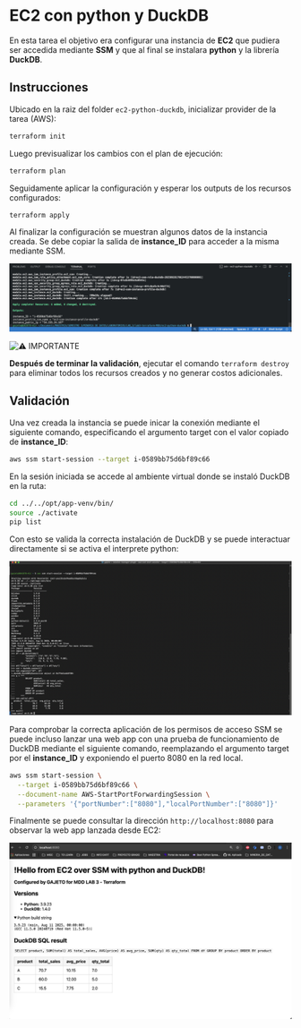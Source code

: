 # EC2 con python y DuckDB

En esta tarea el objetivo era configurar una instancia de **EC2** que pudiera ser accedida mediante **SSM** y que al final se instalara **python** y la librería **DuckDB**.

## Instrucciones
Ubicado en la raiz del folder `ec2-python-duckdb`, inicializar provider de la tarea (AWS):   
```bash
terraform init
```
Luego previsualizar los cambios con el plan de ejecución:
```bash
terraform plan
```
Seguidamente aplicar la configuración y esperar los outputs de los recursos configurados:
```bash
terraform apply
```

Al finalizar la configuración se muestran algunos datos de la instancia creada. Se debe copiar la salida de **instance_ID** para acceder a la misma mediante SSM.

![Apply out](./results/apply-out.png)

![⚠️ IMPORTANTE](https://img.shields.io/badge/%E2%9A%A0%EF%B8%8F-WARNING-red?style=for-the-badge) 

**Después de terminar la validación**, ejecutar el comando  `terraform destroy` para eliminar todos los recursos creados y no generar costos adicionales.


## Validación
Una vez creada la instancia se puede inicar la conexión mediante el siguiente comando, especificando el argumento target con el valor copiado de **instance_ID**:
```bash
aws ssm start-session --target i-0589bb75d6bf89c66
```
En la sesión iniciada se accede al ambiente virtual donde se instaló DuckDB en la ruta:
```bash
cd ../../opt/app-venv/bin/
source ./activate
pip list
```
Con esto se valida la correcta instalación de DuckDB y se puede interactuar directamente si se activa el interprete python:

![CLI test](./results/cli-test.png)

Para comprobar la correcta aplicación de los permisos de acceso SSM se puede incluso lanzar una web app con una prueba de funcionamiento de DuckDB mediante el siguiente comando, reemplazando el argumento target por el **instance_ID** y exponiendo el puerto 8080 en la red local.
```bash
aws ssm start-session \
  --target i-0589bb75d6bf89c66 \
  --document-name AWS-StartPortForwardingSession \
  --parameters '{"portNumber":["8080"],"localPortNumber":["8080"]}'

```

Finalmente se puede consultar la dirección `http://localhost:8080` para observar la web app lanzada desde EC2:

![web test](./results/web-test.png)


